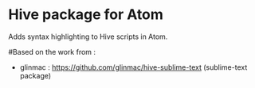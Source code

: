 # Hive package for Atom

Adds syntax highlighting to Hive scripts in Atom.

#Based on the work from :

- glinmac : https://github.com/glinmac/hive-sublime-text (sublime-text package)
